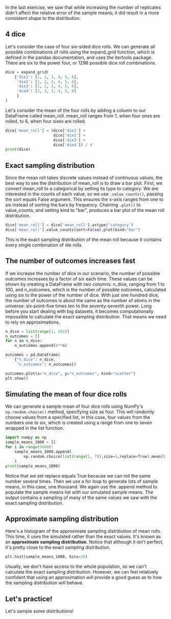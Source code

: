 In the last exercise, we saw that while increasing the number of replicates didn't affect the relative error of the sample means; it did result in a more consistent shape to the distribution.
## 4 dice
Let's consider the case of four six-sided dice rolls. We can generate all possible combinations of rolls using the expand_grid function, which is defined in the pandas documentation, and uses the itertools package. There are six to the power four, or 1296 possible dice roll combinations.
```Python
dice = expand_grid(
	{'die1': [1, 2, 3, 4, 5, 6],
	 'die2': [1, 2, 3, 4, 5, 6],
	 'die3': [1, 2, 3, 4, 5, 6],
	 'die4': [1, 2, 3, 4, 5, 6]
	 }
)
```
Let's consider the mean of the four rolls by adding a column to our DataFrame called mean_roll. mean_roll ranges from 1, when four ones are rolled, to 6, when four sixes are rolled.
```Python
dice['mean_roll'] = (dice['die1'] +
					 dice['die2'] +
					 dice['die3'] +
					 dice['die4']) / 4
print(dice)
```
## Exact sampling distribution
Since the mean roll takes discrete values instead of continuous values, the best way to see the distribution of mean_roll is to draw a bar plot. First, we convert mean_roll to a categorical by setting its type to category. We are interested in the counts of each value, so we use `.value_counts()`, passing the sort equals False argument. This ensures the x-axis ranges from one to six instead of sorting the bars by frequency. Chaining `.plot()` to value_counts, and setting kind to "bar", produces a bar plot of the mean roll distribution. 
```Python
dice['mean_roll'] = dice['mean_roll'].astype('category')
dice['mean_roll'].value_counts(sort=False).plot(kind="bar")
```
This is the exact sampling distribution of the mean roll because it contains every single combination of die rolls.
## The number of outcomes increases fast
If we increase the number of dice in our scenario, the number of possible outcomes increases by a factor of six each time. These values can be shown by creating a DataFrame with two columns: n_dice, ranging from 1 to 100, and n_outcomes, which is the number of possible outcomes, calculated using six to the power of the number of dice. With just one hundred dice, the number of outcomes is about the same as the number of atoms in the universe: six-point-five times ten to the seventy-seventh power. Long before you start dealing with big datasets, it becomes computationally impossible to calculate the exact sampling distribution. That means we need to rely on approximations.
```Python
n_dice = list(range(1, 101))
n_outcomes = []
for n in n_dice:
	n_outcomes.append(6**n)

outcomes = pd.DataFrame(
	{"n_dice": n_dice,
	 "n_outcomes": n_outcomes})

outcomes.plot(x="n_dice", y="n_outcomes", kind="scatter")
plt.show()
```
## Simulating the mean of four dice rolls
We can generate a sample mean of four dice rolls using NumPy's `np.random.choice()` method, specifying size as four. This will randomly choose values from a specified list, in this case, four values from the numbers one to six, which is created using a range from one to seven wrapped in the list function. 
```Python
import numpy as np
sample_means_1000 = []
for i in range(1000):
	sample_means_1000.append(
		np.random.choice(list(range(1, 7)),size=4,replace=True).mean()
	)
print(sample_means_1000)
```
Notice that we set replace equals True because we can roll the same number several times.
Then we use a for loop to generate lots of sample means, in this case, one thousand. We again use the .append method to populate the sample means list with our simulated sample means. The output contains a sampling of many of the same values we saw with the exact sampling distribution.
## Approximate sampling distribution
Here's a histogram of the approximate sampling distribution of mean rolls. This time, it uses the simulated rather than the exact values. It's known as an **approximate sampling distribution**. Notice that although it isn't perfect, it's pretty close to the exact sampling distribution. 
```Python
plt.hist(sample_means_1000, bins=20)
```
Usually, we don't have access to the whole population, so we can't calculate the exact sampling distribution. However, we can feel relatively confident that using an approximation will provide a good guess as to how the sampling distribution will behave.
## Let's practice!
Let's sample some distributions!